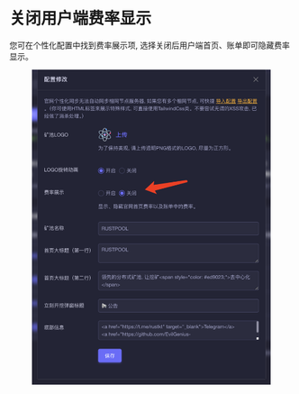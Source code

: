 # 关闭用户端费率显示

您可在个性化配置中找到费率展示项, 选择关闭后用户端首页、账单即可隐藏费率显示。

<figure><img src="../.gitbook/assets/image (1).png" alt=""><figcaption></figcaption></figure>
